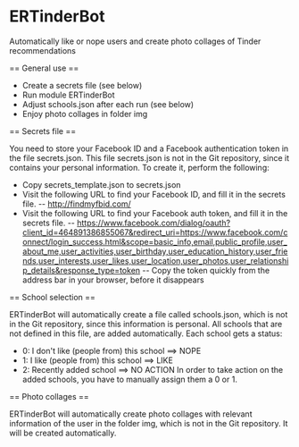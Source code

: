 # ERTinderBot
Automatically like or nope users and create photo collages of Tinder recommendations

== General use ==

- Create a secrets file (see below)
- Run module ERTinderBot
- Adjust schools.json after each run (see below)
- Enjoy photo collages in folder img 

== Secrets file ==

You need to store your Facebook ID and a Facebook authentication token in the file secrets.json.
This file secrets.json is not in the Git repository, since it contains your personal information.
To create it, perform the following:
- Copy secrets_template.json to secrets.json
- Visit the following URL to find your Facebook ID, and fill it in the secrets file.
-- http://findmyfbid.com/
- Visit the following URL to find your Facebook auth token, and fill it in the secrets file.
-- https://www.facebook.com/dialog/oauth?client_id=464891386855067&redirect_uri=https://www.facebook.com/connect/login_success.html&scope=basic_info,email,public_profile,user_about_me,user_activities,user_birthday,user_education_history,user_friends,user_interests,user_likes,user_location,user_photos,user_relationship_details&response_type=token
-- Copy the token quickly from the address bar in your browser, before it disappears

== School selection ==

ERTinderBot will automatically create a file called schools.json, which is not in the Git 
repository, since this information is personal. All schools that are not defined in this file,
are added automatically. Each school gets a status:
- 0: I don't like (people from) this school ==> NOPE
- 1: I like (people from) this school ==> LIKE
- 2: Recently added school ==> NO ACTION
In order to take action on the added schools, you have to manually assign them a 0 or 1.

== Photo collages ==

ERTinderBot will automatically create photo collages with relevant information of the user in 
the folder img, which is not in the Git repository. It will be created automatically.
